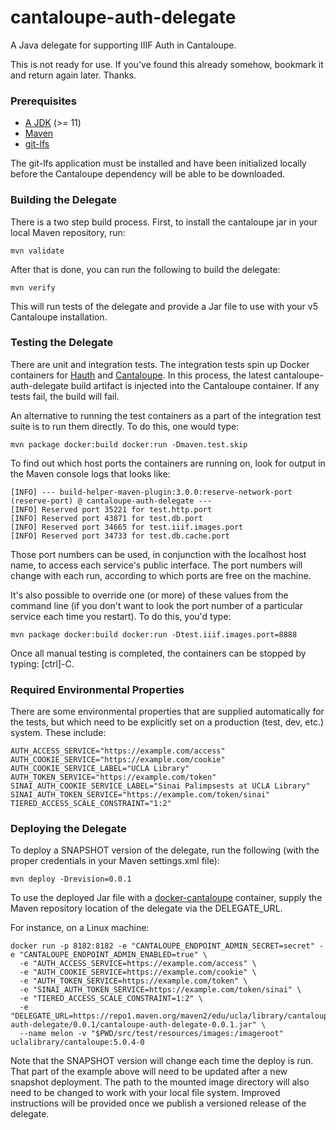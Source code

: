 # cantaloupe-auth-delegate

A Java delegate for supporting IIIF Auth in Cantaloupe.

This is not ready for use. If you've found this already somehow, bookmark it and return again later. Thanks.

### Prerequisites

* [A JDK](https://adoptopenjdk.net/) (>= 11)
* [Maven](https://maven.apache.org/)
* [git-lfs](https://git-lfs.github.com/)

The git-lfs application must be installed and have been initialized locally before the Cantaloupe dependency will be able to be downloaded.

### Building the Delegate

There is a two step build process. First, to install the cantaloupe jar in your local Maven repository, run:

    mvn validate

After that is done, you can run the following to build the delegate:

    mvn verify

This will run tests of the delegate and provide a Jar file to use with your v5 Cantaloupe installation.

### Testing the Delegate

There are unit and integration tests. The integration tests spin up Docker containers for [Hauth](https://github.com/UCLALibrary/hauth) and [Cantaloupe](https://github.com/uclalibrary/docker-cantaloupe). In this process, the latest cantaloupe-auth-delegate build artifact is injected into the Cantaloupe container. If any tests fail, the build will fail.

An alternative to running the test containers as a part of the integration test suite is to run them directly. To do this, one would type:

    mvn package docker:build docker:run -Dmaven.test.skip

To find out which host ports the containers are running on, look for output in the Maven console logs that looks like:

    [INFO] --- build-helper-maven-plugin:3.0.0:reserve-network-port (reserve-port) @ cantaloupe-auth-delegate ---
    [INFO] Reserved port 35221 for test.http.port
    [INFO] Reserved port 43871 for test.db.port
    [INFO] Reserved port 34665 for test.iiif.images.port
    [INFO] Reserved port 34733 for test.db.cache.port

Those port numbers can be used, in conjunction with the localhost host name, to access each service's public interface. The port numbers will change with each run, according to which ports are free on the machine.

It's also possible to override one (or more) of these values from the command line (if you don't want to look the port number of a particular service each time you restart). To do this, you'd type:

    mvn package docker:build docker:run -Dtest.iiif.images.port=8888

Once all manual testing is completed, the containers can be stopped by typing: [ctrl]-C.

### Required Environmental Properties

There are some environmental properties that are supplied automatically for the tests, but which need to be explicitly set on a production (test, dev, etc.) system. These include:

    AUTH_ACCESS_SERVICE="https://example.com/access"
    AUTH_COOKIE_SERVICE="https://example.com/cookie"
    AUTH_COOKIE_SERVICE_LABEL="UCLA Library"
    AUTH_TOKEN_SERVICE="https://example.com/token"
    SINAI_AUTH_COOKIE_SERVICE_LABEL="Sinai Palimpsests at UCLA Library"
    SINAI_AUTH_TOKEN_SERVICE="https://example.com/token/sinai"
    TIERED_ACCESS_SCALE_CONSTRAINT="1:2"

### Deploying the Delegate

To deploy a SNAPSHOT version of the delegate, run the following (with the proper credentials in your Maven settings.xml file):

    mvn deploy -Drevision=0.0.1

To use the deployed Jar file with a [docker-cantaloupe](https://github.com/uclalibrary/docker-cantaloupe) container, supply the Maven repository location of the delegate via the DELEGATE_URL.

For instance, on a Linux machine:

    docker run -p 8182:8182 -e "CANTALOUPE_ENDPOINT_ADMIN_SECRET=secret" -e "CANTALOUPE_ENDPOINT_ADMIN_ENABLED=true" \
      -e "AUTH_ACCESS_SERVICE=https://example.com/access" \
      -e "AUTH_COOKIE_SERVICE=https://example.com/cookie" \
      -e "AUTH_TOKEN_SERVICE=https://example.com/token" \
      -e "SINAI_AUTH_TOKEN_SERVICE=https://example.com/token/sinai" \
      -e "TIERED_ACCESS_SCALE_CONSTRAINT=1:2" \
      -e "DELEGATE_URL=https://repo1.maven.org/maven2/edu/ucla/library/cantaloupe-auth-delegate/0.0.1/cantaloupe-auth-delegate-0.0.1.jar" \
      --name melon -v "$PWD/src/test/resources/images:/imageroot" uclalibrary/cantaloupe:5.0.4-0

Note that the SNAPSHOT version will change each time the deploy is run. That part of the example above will need to be updated after a new snapshot deployment. The path to the mounted image directory will also need to be changed to work with your local file system. Improved instructions will be provided once we publish a versioned release of the delegate.
